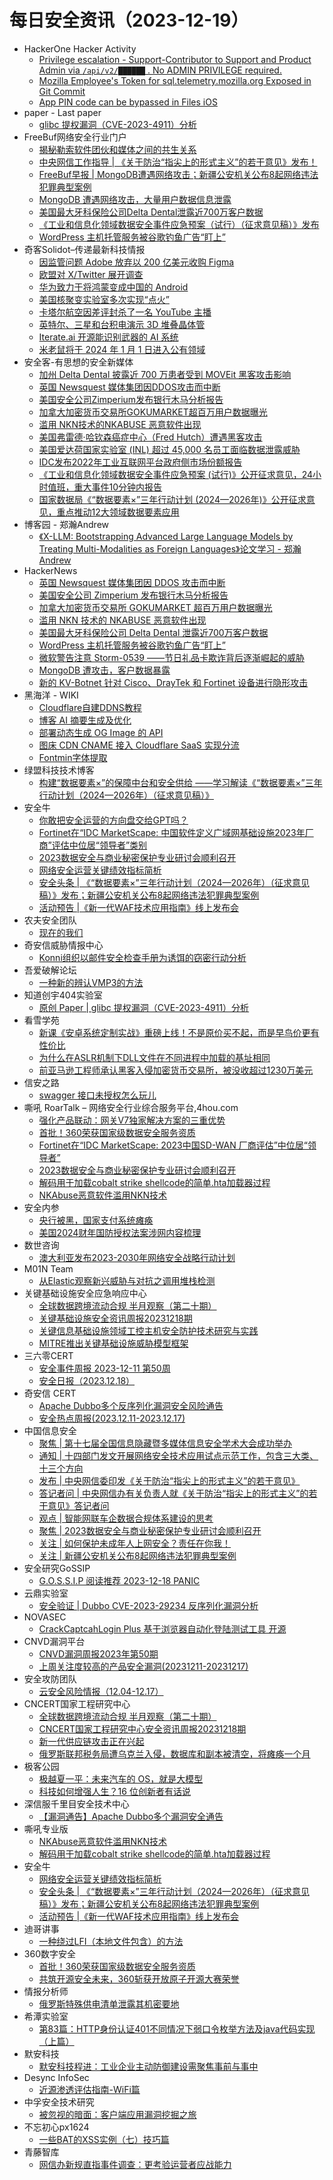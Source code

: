 # 每日安全资讯（2023-12-19）

- HackerOne Hacker Activity
  - [Privilege escalation - Support-Contributor to Support and Product Admin via `/api/v2/██████` . No ADMIN PRIVILEGE required.](https://hackerone.com/reports/2188569)
  - [Mozilla Employee's Token for sql.telemetry.mozilla.org Exposed in Git Commit](https://hackerone.com/reports/2193815)
  - [App PIN code can be bypassed in Files iOS](https://hackerone.com/reports/2245437)
- paper - Last paper
  - [glibc 提权漏洞（CVE-2023-4911）分析](https://paper.seebug.org/3090/)
- FreeBuf网络安全行业门户
  - [揭秘勒索软件团伙和媒体之间的共生关系](https://www.freebuf.com/articles/paper/386882.html)
  - [中央网信工作指导 | 《关于防治“指尖上的形式主义”的若干意见》发布！](https://www.freebuf.com/news/386947.html)
  - [FreeBuf早报 | MongoDB遭遇网络攻击；新疆公安机关公布8起网络违法犯罪典型案例](https://www.freebuf.com/news/386883.html)
  - [MongoDB 遭遇网络攻击，大量用户数据信息泄露](https://www.freebuf.com/news/386878.html)
  - [美国最大牙科保险公司Delta Dental泄露近700万客户数据](https://www.freebuf.com/news/386870.html)
  - [《工业和信息化领域数据安全事件应急预案（试行）（征求意见稿）》发布](https://www.freebuf.com/news/386854.html)
  - [WordPress 主机托管服务被谷歌钓鱼广告“盯上”](https://www.freebuf.com/news/386852.html)
- 奇客Solidot–传递最新科技情报
  - [因监管问题 Adobe 放弃以 200 亿美元收购 Figma](https://www.solidot.org/story?sid=76915)
  - [欧盟对 X/Twitter 展开调查](https://www.solidot.org/story?sid=76914)
  - [华为致力于将鸿蒙变成中国的 Android](https://www.solidot.org/story?sid=76913)
  - [美国核聚变实验室多次实现“点火”](https://www.solidot.org/story?sid=76912)
  - [卡塔尔航空因差评封杀了一名 YouTube 主播](https://www.solidot.org/story?sid=76911)
  - [英特尔、三星和台积电演示 3D 堆叠晶体管](https://www.solidot.org/story?sid=76910)
  - [Iterate.ai 开源能识别武器的 AI 系统](https://www.solidot.org/story?sid=76909)
  - [米老鼠将于 2024 年 1 月 1 日进入公有领域](https://www.solidot.org/story?sid=76908)
- 安全客-有思想的安全新媒体
  - [加州 Delta Dental 披露近 700 万患者受到 MOVEit 黑客攻击影响](https://www.anquanke.com/post/id/291981)
  - [英国 Newsquest 媒体集团因DDOS攻击而中断](https://www.anquanke.com/post/id/291978)
  - [美国安全公司Zimperium发布银行木马分析报告](https://www.anquanke.com/post/id/291975)
  - [加拿大加密货币交易所GOKUMARKET超百万用户数据曝光](https://www.anquanke.com/post/id/291973)
  - [滥用 NKN技术的NKABUSE 恶意软件出现](https://www.anquanke.com/post/id/291970)
  - [美国弗雷德·哈钦森癌症中心（Fred Hutch）遭遇黑客攻击](https://www.anquanke.com/post/id/291968)
  - [美国爱达荷国家实验室 (INL) 超过 45,000 名员工面临数据泄露威胁](https://www.anquanke.com/post/id/291966)
  - [IDC发布2022年工业互联网平台政府侧市场份额报告](https://www.anquanke.com/post/id/291964)
  - [《工业和信息化领域数据安全事件应急预案 (试行)》公开征求意见，24小时值班，重大事件10分钟内报告](https://www.anquanke.com/post/id/291962)
  - [国家数据局《“数据要素×”三年行动计划 (2024—2026年)》公开征求意见，重点推动12大领域数据要素应用](https://www.anquanke.com/post/id/291958)
- 博客园 - 郑瀚Andrew
  - [《X-LLM: Bootstrapping Advanced Large Language Models by Treating Multi-Modalities as Foreign Languages》论文学习 - 郑瀚Andrew](https://www.cnblogs.com/LittleHann/p/17910736.html)
- HackerNews
  - [英国 Newsquest 媒体集团因 DDOS 攻击而中断](https://hackernews.cc/archives/48209)
  - [美国安全公司 Zimperium 发布银行木马分析报告](https://hackernews.cc/archives/48205)
  - [加拿大加密货币交易所 GOKUMARKET 超百万用户数据曝光](https://hackernews.cc/archives/48202)
  - [滥用 NKN 技术的 NKABUSE 恶意软件出现](https://hackernews.cc/archives/48196)
  - [美国最大牙科保险公司 Delta Dental 泄露近700万客户数据](https://hackernews.cc/archives/48193)
  - [WordPress 主机托管服务被谷歌钓鱼广告“盯上”](https://hackernews.cc/archives/48186)
  - [微软警告注意 Storm-0539 ——节日礼品卡欺诈背后逐渐崛起的威胁](https://hackernews.cc/archives/48177)
  - [MongoDB 遭攻击，客户数据暴露](https://hackernews.cc/archives/48172)
  - [新的 KV-Botnet 针对 Cisco、DrayTek 和 Fortinet 设备进行隐形攻击](https://hackernews.cc/archives/48161)
- 黑海洋 - WIKI
  - [Cloudflare自建DDNS教程](https://blog.upx8.com/3967)
  - [博客 AI 摘要生成及优化](https://blog.upx8.com/3966)
  - [部署动态生成 OG Image 的 API](https://blog.upx8.com/3965)
  - [图床 CDN CNAME 接入 Cloudflare SaaS 实现分流](https://blog.upx8.com/3964)
  - [Fontmin字体提取](https://blog.upx8.com/3963)
- 绿盟科技技术博客
  - [构建“数据要素×”的保障中台和安全供给 ——学习解读《“数据要素×”三年行动计划（2024—2026年）（征求意见稿）》](https://blog.nsfocus.net/data/)
- 安全牛
  - [你敢把安全运营的方向盘交给GPT吗？](https://www.aqniu.com/vendor/101695.html)
  - [Fortinet在“IDC MarketScape: 中国软件定义广域网基础设施2023年厂商”评估中位居“领导者”类别](https://www.aqniu.com/vendor/101682.html)
  - [2023数据安全与商业秘密保护专业研讨会顺利召开](https://www.aqniu.com/vendor/101650.html)
  - [网络安全运营关键绩效指标简析](https://www.aqniu.com/industry/101640.html)
  - [安全头条 | 《“数据要素×”三年行动计划（2024—2026年）（征求意见稿）》发布；新疆公安机关公布8起网络违法犯罪典型案例](https://www.aqniu.com/industry/101636.html)
  - [活动预告 |《新一代WAF技术应用指南》线上发布会](https://www.aqniu.com/industry/101632.html)
- 农夫安全团队
  - [现在的我们](https://mp.weixin.qq.com/s?__biz=MzI0MzQ4NTI1OA==&mid=2247484809&idx=1&sn=a3ac882e794e358c20c8524612e98c90&chksm=e96d1aacde1a93bac938e8d145f35f17fe211e9b5ec3c7940237073484b1443c85f1149f9a7e&scene=58&subscene=0#rd)
- 奇安信威胁情报中心
  - [Konni组织以邮件安全检查手册为诱饵的窃密行动分析](https://mp.weixin.qq.com/s?__biz=MzI2MDc2MDA4OA==&mid=2247509108&idx=1&sn=0a8706f12fe0dfa124933451e3751fbe&chksm=ea665303dd11da151fef939d9eb7cb1e2f77ac3ac60a4c47a29e37b365df8124ca1db7d5fa42&scene=58&subscene=0#rd)
- 吾爱破解论坛
  - [一种新的辨认VMP3的方法](https://mp.weixin.qq.com/s?__biz=MjM5Mjc3MDM2Mw==&mid=2651139922&idx=1&sn=5d1d409776da8f0b2d9a0d5b74148775&chksm=bd50bf068a273610ecf4f7c1d64d9cf84ccf5ce3374d172b11c7e894e364bc57457640cd42f7&scene=58&subscene=0#rd)
- 知道创宇404实验室
  - [原创 Paper | glibc 提权漏洞（CVE-2023-4911）分析](https://mp.weixin.qq.com/s?__biz=MzAxNDY2MTQ2OQ==&mid=2650974659&idx=1&sn=d0acc465bcb9d1fbef791c6676148c97&chksm=8079ebf1b70e62e7840537fd8fd46e010426f05dab486021de44e1a15793eb110462ea20d24e&scene=58&subscene=0#rd)
- 看雪学苑
  - [新课《安卓系统定制实战》重磅上线！不是原价买不起，而是早鸟价更有性价比](https://mp.weixin.qq.com/s?__biz=MjM5NTc2MDYxMw==&mid=2458531931&idx=1&sn=a2e067d472b7fd5420aefa695255890a&chksm=b18d08d186fa81c7c42d0cb8493d548f3129aae790f33b1a981ab03273a6e557deb921fbdaeb&scene=58&subscene=0#rd)
  - [为什么在ASLR机制下DLL文件在不同进程中加载的基址相同](https://mp.weixin.qq.com/s?__biz=MjM5NTc2MDYxMw==&mid=2458531931&idx=2&sn=c6d3d71c15a29a24e9fa288f963c82bc&chksm=b18d08d186fa81c73e91da7fe90a19c6f20fbd8e55e7008c993dc1097f64db5929e236197aae&scene=58&subscene=0#rd)
  - [前亚马逊工程师承认黑客入侵加密货币交易所，被没收超过1230万美元](https://mp.weixin.qq.com/s?__biz=MjM5NTc2MDYxMw==&mid=2458531931&idx=3&sn=decd53fad4b86ad4ef1a18ad9a46677e&chksm=b18d08d186fa81c719e54ad5aea1e2da070574231217c0e0af114e67b38363c9141d020f865f&scene=58&subscene=0#rd)
- 信安之路
  - [swagger 接口未授权怎么玩儿](https://mp.weixin.qq.com/s?__biz=MzI5MDQ2NjExOQ==&mid=2247498895&idx=1&sn=80c48a386ea7eac7ccd48ce48503e14c&chksm=ec1dcca7db6a45b1aa71e6d58b560b7e9879ada1ad905ce5a79407d4bf452c7d7a34f09a23a7&scene=58&subscene=0#rd)
- 嘶吼 RoarTalk – 网络安全行业综合服务平台,4hou.com
  - [强化产品联动：网关V7独家解决方案的三重优势](https://www.4hou.com/posts/3r84)
  - [首批！360荣获国家级数据安全服务资质](https://www.4hou.com/posts/5wZq)
  - [Fortinet在“IDC MarketScape: 2023中国SD-WAN 厂商评估”中位居“领导者”](https://www.4hou.com/posts/2qZj)
  - [2023数据安全与商业秘密保护专业研讨会顺利召开](https://www.4hou.com/posts/4vZg)
  - [解码用于加载cobalt strike shellcode的简单.hta加载器过程](https://www.4hou.com/posts/jgmz)
  - [NKAbuse恶意软件滥用NKN技术](https://www.4hou.com/posts/PKyy)
- 安全内参
  - [央行被黑，国家支付系统瘫痪](https://mp.weixin.qq.com/s?__biz=MzI4NDY2MDMwMw==&mid=2247510603&idx=1&sn=a219ae170919496a0021ce729307324c&chksm=ebfaed6bdc8d647dbc8588ac974f87ee0a4e5f7fd56ab5b38e26a137c14559ee31a4ab2848f6&scene=58&subscene=0#rd)
  - [美国2024财年国防授权法案涉网内容梳理](https://mp.weixin.qq.com/s?__biz=MzI4NDY2MDMwMw==&mid=2247510603&idx=2&sn=a853f64a9d849ded0f45cfe7eabbd5bd&chksm=ebfaed6bdc8d647d29e4424e119abc933b72e31ae6fd9057185afc71cda969187c32c18c8d2b&scene=58&subscene=0#rd)
- 数世咨询
  - [澳大利亚发布2023-2030年网络安全战略行动计划](https://mp.weixin.qq.com/s?__biz=MzkxNzA3MTgyNg==&mid=2247506026&idx=1&sn=b838fc1fd7446f256de161ea50f4495f&chksm=c144aad7f63323c1f5bb89570ffe899acb723455fc5812cf07fc70db8e7a1f41395f8e779554&scene=58&subscene=0#rd)
- M01N Team
  - [从Elastic观察新兴威胁与对抗之调用堆栈检测](https://mp.weixin.qq.com/s?__biz=MzkyMTI0NjA3OA==&mid=2247492972&idx=1&sn=c20b43f2149f5d8579b4a341a7b01fe5&chksm=c184257df6f3ac6b42ccc7eebae5690b31fd77dbb3b332a93407cde40f975a8f308cae5d84f5&scene=58&subscene=0#rd)
- 关键基础设施安全应急响应中心
  - [全球数据跨境流动合规 半月观察（第二十期）](https://mp.weixin.qq.com/s?__biz=MzkyMzAwMDEyNg==&mid=2247541266&idx=1&sn=cfcc8e18e13f55fefc631f89059b9aea&chksm=c1e9ae43f69e2755f24fb724342f505392328838e997b792a4a536e8d105c544896644f01b15&scene=58&subscene=0#rd)
  - [关键基础设施安全资讯周报20231218期](https://mp.weixin.qq.com/s?__biz=MzkyMzAwMDEyNg==&mid=2247541266&idx=2&sn=43416b1aa1411b3161201395ebb87f72&chksm=c1e9ae43f69e2755b28e58a9d4f763273b03795ad7c1f89df6bfe3982c38bf787f189b9ed530&scene=58&subscene=0#rd)
  - [关键信息基础设施领域工控主机安全防护技术研究与实践](https://mp.weixin.qq.com/s?__biz=MzkyMzAwMDEyNg==&mid=2247541266&idx=3&sn=16e851ce1c374cba4dfc27e0d974808d&chksm=c1e9ae43f69e27556841d5106ecdb74ee08feaefa6ecd801004823b5df4f4569ac2141505341&scene=58&subscene=0#rd)
  - [MITRE推出关键基础设施威胁模型框架](https://mp.weixin.qq.com/s?__biz=MzkyMzAwMDEyNg==&mid=2247541266&idx=4&sn=e42f96cbda918d24497019c22eea8819&chksm=c1e9ae43f69e2755396720e5d5f5ea0cb3f6ea7c672e0d3bf03f142902c41c893a09aef365d4&scene=58&subscene=0#rd)
- 三六零CERT
  - [安全事件周报 2023-12-11 第50周](https://mp.weixin.qq.com/s?__biz=MzU5MjEzOTM3NA==&mid=2247500122&idx=1&sn=734212f5cbf7ab900d8feee53304c285&chksm=fe26c45bc9514d4de58aaeffe5e4e547fe4767550ef916a9263cb7096135869340ac860d8e68&scene=58&subscene=0#rd)
  - [安全日报（2023.12.18）](https://mp.weixin.qq.com/s?__biz=MzU5MjEzOTM3NA==&mid=2247500122&idx=2&sn=f5f5ba32d5e115fbdc3c0789641f883d&chksm=fe26c45bc9514d4ded12721878253ecc0ac31b6b4928acb497073b27684e3f5be28dd23c072b&scene=58&subscene=0#rd)
- 奇安信 CERT
  - [Apache Dubbo多个反序列化漏洞安全风险通告](https://mp.weixin.qq.com/s?__biz=MzU5NDgxODU1MQ==&mid=2247500191&idx=1&sn=0369f149a043c80852ccf488b9d887f0&chksm=fe79e507c90e6c1184dfa3cfef669d1beccca25b9dfe7648ac89b659a54e24d67cd4d6d8d560&scene=58&subscene=0#rd)
  - [安全热点周报(2023.12.11-2023.12.17)](https://mp.weixin.qq.com/s?__biz=MzU5NDgxODU1MQ==&mid=2247500191&idx=2&sn=c8fc8bce25eaae599976546d944960e3&chksm=fe79e507c90e6c11500d075b33179ee27a9c542264c4e4db37cd1fb32647835d351169cc5578&scene=58&subscene=0#rd)
- 中国信息安全
  - [聚焦 | 第十七届全国信息隐藏暨多媒体信息安全学术大会成功举办](https://mp.weixin.qq.com/s?__biz=MzA5MzE5MDAzOA==&mid=2664200228&idx=1&sn=b0f9c1c83e8f781f617bb506f78e847f&chksm=8b597addbc2ef3cb96694931391c93eed1baee44e47d4507663b579be0c580b3369db8e01b01&scene=58&subscene=0#rd)
  - [通知 | 十四部门发文开展网络安全技术应用试点示范工作，包含三大类、十三个方向](https://mp.weixin.qq.com/s?__biz=MzA5MzE5MDAzOA==&mid=2664200228&idx=2&sn=ec219fb9a25caa182c89aed47b2be762&chksm=8b597addbc2ef3cba38984fa987da692f450aa71a4954de55c5b3138d8f8d677f89af6d5024e&scene=58&subscene=0#rd)
  - [发布 | 中央网信委印发《关于防治“指尖上的形式主义”的若干意见》](https://mp.weixin.qq.com/s?__biz=MzA5MzE5MDAzOA==&mid=2664200228&idx=3&sn=f97d0195e275e17936505438d527d6db&chksm=8b597addbc2ef3cbde420bd8f8b3810726ca4f9aba252ff65fd88b737d2caafa4b77ae5cb78c&scene=58&subscene=0#rd)
  - [答记者问 | 中央网信办有关负责人就《关于防治“指尖上的形式主义”的若干意见》答记者问](https://mp.weixin.qq.com/s?__biz=MzA5MzE5MDAzOA==&mid=2664200228&idx=4&sn=4103f31be1f63358bf8e37cb96f95c7d&chksm=8b597addbc2ef3cbab18dfa129733726f88d49ddb7782b2281161ea979efaa81ad9188327d33&scene=58&subscene=0#rd)
  - [观点 | 智能网联车企数据合规体系建设的思考](https://mp.weixin.qq.com/s?__biz=MzA5MzE5MDAzOA==&mid=2664200228&idx=5&sn=b097d6922c19975d21f2e028767fe9de&chksm=8b597addbc2ef3cb076229bdb9e05be743c23039fa31830f543702fc0130d0edc02044aa9afc&scene=58&subscene=0#rd)
  - [聚焦 | 2023数据安全与商业秘密保护专业研讨会顺利召开](https://mp.weixin.qq.com/s?__biz=MzA5MzE5MDAzOA==&mid=2664200228&idx=6&sn=6039dafba7cee8964b4847220e5e7be0&chksm=8b597addbc2ef3cb33b3de7ecf31f0cbe31989335cea64b035390ccc2c9fca1725357c4ca887&scene=58&subscene=0#rd)
  - [关注 | 如何保护未成年人上网安全？责任在你我！](https://mp.weixin.qq.com/s?__biz=MzA5MzE5MDAzOA==&mid=2664200228&idx=7&sn=ed7b1760f6b86de82fe8a3c6d21a5e92&chksm=8b597addbc2ef3cbe0b571b8d138d226705c5113cb40c02b3e84cb5d074c703bce2153459195&scene=58&subscene=0#rd)
  - [关注 | 新疆公安机关公布8起网络违法犯罪典型案例](https://mp.weixin.qq.com/s?__biz=MzA5MzE5MDAzOA==&mid=2664200228&idx=8&sn=62c2aea5175a2594dc2df5bbde626b5c&chksm=8b597addbc2ef3cb4b4b8f6fea6ef78736b132e25d70282aaa2d6b68d08ec81996972234feca&scene=58&subscene=0#rd)
- 安全研究GoSSIP
  - [G.O.S.S.I.P 阅读推荐 2023-12-18 PANIC](https://mp.weixin.qq.com/s?__biz=Mzg5ODUxMzg0Ng==&mid=2247496972&idx=1&sn=5ea870bb64b77a393c997425b437af50&chksm=c063dbd5f71452c3b6552e80a50426b9e347cb3ea1d654ec75cfe043e151e7b2c4fed4797392&scene=58&subscene=0#rd)
- 云鼎实验室
  - [安全验证 | Dubbo CVE-2023-29234 反序列化漏洞分析](https://mp.weixin.qq.com/s?__biz=MzU3ODAyMjg4OQ==&mid=2247495995&idx=1&sn=e9039d791611b9005e6f36152f953443&chksm=fd790dbdca0e84ab8123e077738c716116ea212430a24a5682d3cad610a7296845e7a702f8da&scene=58&subscene=0#rd)
- NOVASEC
  - [CrackCaptcahLogin Plus 基于浏览器自动化登陆测试工具 开源](https://mp.weixin.qq.com/s?__biz=MzUzODU3ODA0MA==&mid=2247489268&idx=1&sn=aa22c9506b8c3bb4f105cca9838383af&chksm=fad4cbe3cda342f58e6e8da2d26ee15ca9c50a3d1f9014a17582ded797be34219b512580e099&scene=58&subscene=0#rd)
- CNVD漏洞平台
  - [CNVD漏洞周报2023年第50期](https://mp.weixin.qq.com/s?__biz=MzU3ODM2NTg2Mg==&mid=2247494200&idx=1&sn=504ddd160a643535b2b75ef9e9a1f882&chksm=fd74daf1ca0353e7dd64698675aadef998f5405eab79d1dd71d735b5a942a80c7730bacc1f8b&scene=58&subscene=0#rd)
  - [上周关注度较高的产品安全漏洞(20231211-20231217)](https://mp.weixin.qq.com/s?__biz=MzU3ODM2NTg2Mg==&mid=2247494200&idx=2&sn=e7a7acc73774ebc7bbd56dc31e4d6630&chksm=fd74daf1ca0353e796be37640c60ec5785dfe69e56a70800a163bb251de60418cc833aca6541&scene=58&subscene=0#rd)
- 安全攻防团队
  - [​云安全风险情报（12.04-12.17）](https://mp.weixin.qq.com/s?__biz=MzkzNTI4NjU1Mw==&mid=2247484845&idx=1&sn=b9b565c5758221592acfd136079a0562&chksm=c2b107dbf5c68ecdff373bfae1955aa21b4e32dc0659920b9f7bc602d36a71fc30f0ac85e45a&scene=58&subscene=0#rd)
- CNCERT国家工程研究中心
  - [全球数据跨境流动合规 半月观察（第二十期）](https://mp.weixin.qq.com/s?__biz=MzUzNDYxOTA1NA==&mid=2247541754&idx=1&sn=209e09154d1c86ca385611085169e920&chksm=fa93953bcde41c2dfc422a99cacb997dabef853b85c0632f63449cd533b46aaf737c5a702248&scene=58&subscene=0#rd)
  - [CNCERT国家工程研究中心安全资讯周报20231218期](https://mp.weixin.qq.com/s?__biz=MzUzNDYxOTA1NA==&mid=2247541754&idx=2&sn=9e01c02ee546e0ef671ca57fbacadbab&chksm=fa93953bcde41c2dda9f0cea21de005aad363aceb6e5af90feb2da08f8790da01ba1a512dc1a&scene=58&subscene=0#rd)
  - [新一代供应链攻击正在兴起](https://mp.weixin.qq.com/s?__biz=MzUzNDYxOTA1NA==&mid=2247541754&idx=3&sn=0b09dc2a2316deb0d07273f21228f066&chksm=fa93953bcde41c2d5efe5195002723c77e16995bf597353adeb3e26902a90aed40bd4fad63c1&scene=58&subscene=0#rd)
  - [俄罗斯联邦税务局遭乌克兰入侵，数据库和副本被清空，将瘫痪一个月](https://mp.weixin.qq.com/s?__biz=MzUzNDYxOTA1NA==&mid=2247541754&idx=4&sn=07929ff9515533beb694d04f40ddc440&chksm=fa93953bcde41c2df8be423b56824f0025ed0052632c37aea84eea2e9cc6a7867048a5b2eaa1&scene=58&subscene=0#rd)
- 极客公园
  - [极越夏一平：未来汽车的 OS，就是大模型](https://mp.weixin.qq.com/s?__biz=MTMwNDMwODQ0MQ==&mid=2653027396&idx=1&sn=d1e4888c558710abfacda66da01f1b8f&chksm=7e5481f2492308e4bdee27719eb79b836af6d0838e11dbe7508120ab5142772e9b9cd5630b44&scene=58&subscene=0#rd)
  - [科技如何增强人生？16 位创新者有话说](https://mp.weixin.qq.com/s?__biz=MTMwNDMwODQ0MQ==&mid=2653027394&idx=1&sn=57b8751b12f17041845acbf6d9c4892c&chksm=7e5481f4492308e2f593bced0be6323fe4b79d4cc19fef17cb19aa4a22a302484684d14b3fd7&scene=58&subscene=0#rd)
- 深信服千里目安全技术中心
  - [【漏洞通告】Apache Dubbo多个漏洞安全通告](https://mp.weixin.qq.com/s?__biz=Mzg2NjgzNjA5NQ==&mid=2247521703&idx=1&sn=f4c0f591f75ce84f22139d03bed9d04b&chksm=ce461eb7f93197a1dc03cc0cca48184583760e98410470835933231779f467f49a73ab78a50d&scene=58&subscene=0#rd)
- 嘶吼专业版
  - [NKAbuse恶意软件滥用NKN技术](https://mp.weixin.qq.com/s?__biz=MzI0MDY1MDU4MQ==&mid=2247572270&idx=1&sn=50b17a3f8df65b51a44963753defa64f&chksm=e9140b14de638202c940616fd8201017ffe37048d3124e1d43be814dc6004f198d66bf5c47f1&scene=58&subscene=0#rd)
  - [解码用于加载cobalt strike shellcode的简单.hta加载器过程](https://mp.weixin.qq.com/s?__biz=MzI0MDY1MDU4MQ==&mid=2247572270&idx=2&sn=528ad740dcbfa1312cead9443a67b4e9&chksm=e9140b14de638202e040f797f40dacc86ad84855e2f3eaac4c8e553772eea4792cf178e2b41a&scene=58&subscene=0#rd)
- 安全牛
  - [网络安全运营关键绩效指标简析](https://mp.weixin.qq.com/s?__biz=MjM5Njc3NjM4MA==&mid=2651126911&idx=1&sn=5405e5cbf29da85da604bee3882c33cf&chksm=bd144cac8a63c5bae26829e48a7504c6ff22dc9be5b155548316c68836894d13368cf735763a&scene=58&subscene=0#rd)
  - [安全头条 | 《“数据要素×”三年行动计划（2024—2026年）（征求意见稿）》发布；新疆公安机关公布8起网络违法犯罪典型案例](https://mp.weixin.qq.com/s?__biz=MjM5Njc3NjM4MA==&mid=2651126911&idx=2&sn=de537a05648818a4dd473b501583f714&chksm=bd144cac8a63c5ba07f9122bd3cf3affbccfed3634e9a582c1b735b0da3e7fa5703c10ea58ac&scene=58&subscene=0#rd)
  - [活动预告 |《新一代WAF技术应用指南》线上发布会](https://mp.weixin.qq.com/s?__biz=MjM5Njc3NjM4MA==&mid=2651126911&idx=3&sn=f0610de96a78da1fe7c333e17ca570bc&chksm=bd144cac8a63c5baad954a412b24f7046aa1cfdae57d11fe73742454a83759c29b4a998f7fed&scene=58&subscene=0#rd)
- 迪哥讲事
  - [一种绕过LFI（本地文件包含）的方法](https://mp.weixin.qq.com/s?__biz=MzIzMTIzNTM0MA==&mid=2247493058&idx=1&sn=00604e81ad61c174d74b0dc5a08c0c0d&chksm=e8a5efa1dfd266b7623786230dba226a620887c1f1254fd1c2de17b98f37bd4c7b5d84cc91ef&scene=58&subscene=0#rd)
- 360数字安全
  - [首批！360荣获国家级数据安全服务资质](https://mp.weixin.qq.com/s?__biz=MzA4MTg0MDQ4Nw==&mid=2247568066&idx=1&sn=7855becdd65dafcd80323b0a11ef8787&chksm=9f8d5acaa8fad3dc15812d878ffd6bb6611305f7bf60ea981a8c570e6343a9355c22f23eff1e&scene=58&subscene=0#rd)
  - [共筑开源安全未来，360斩获开放原子开源大赛荣誉](https://mp.weixin.qq.com/s?__biz=MzA4MTg0MDQ4Nw==&mid=2247568066&idx=2&sn=99bfdefa5b9961808cb461140508f885&chksm=9f8d5acaa8fad3dcd733a874d5a63dc47f39ba7a9970b5c9c2f96ea6614430c850bf08cf87c0&scene=58&subscene=0#rd)
- 情报分析师
  - [俄罗斯特殊供电清单泄露其机密要地](https://mp.weixin.qq.com/s?__biz=MzA3Mjc1MTkwOA==&mid=2650542664&idx=1&sn=c2463d7fa2260054cc04f117110148b2&chksm=87113c03b066b515664f05c1d1e9076a11a5f054e01b6d43aa7268ce8ae2937f989fce5251f3&scene=58&subscene=0#rd)
- 希潭实验室
  - [第83篇：HTTP身份认证401不同情况下弱口令枚举方法及java代码实现（上篇）](https://mp.weixin.qq.com/s?__biz=MzkzMjI1NjI3Ng==&mid=2247486481&idx=1&sn=f8131dd6bb9aa1b096a3bd4df8279f28&chksm=c25fc36af5284a7c247b5a53551d905e3e157f5e8b1f3ca638440b07718e3cbc15c6a5decbeb&scene=58&subscene=0#rd)
- 默安科技
  - [默安科技程进：工业企业主动防御建设需聚焦事前与事中](https://mp.weixin.qq.com/s?__biz=MzIzODQxMjM2NQ==&mid=2247497898&idx=1&sn=53a264bb0d41cd70e6834c50562d3e5a&chksm=e93b0f88de4c869e865853ebb02a2af2dc5d8c2f89018cecc7cc1219a91e2d56b3f39e1149e5&scene=58&subscene=0#rd)
- Desync InfoSec
  - [近源渗透评估指南-WiFi篇](https://mp.weixin.qq.com/s?__biz=MzkzMDE3ODc1Mw==&mid=2247487149&idx=1&sn=bf5e689a51a5674ac50fd429a9962173&chksm=c27f7d03f508f4158bc9477664eca54c5188fb514867691793015378bcd26859e06ad1bae827&scene=58&subscene=0#rd)
- 中孚安全技术研究
  - [被忽视的暗面：客户端应用漏洞挖掘之旅](https://mp.weixin.qq.com/s?__biz=Mzg4Nzc3MTk3Mg==&mid=2247488347&idx=1&sn=347f24964b3cd3a81f5a2c05b171ffe5&chksm=cf841570f8f39c661da2c1b4c8b834b675338e1fba1e6a442a75562cca5031641a75717edf3b&scene=58&subscene=0#rd)
- 不忘初心px1624
  - [一些BAT的XSS实例（七）技巧篇](https://mp.weixin.qq.com/s?__biz=Mzg2OTU0NDExMA==&mid=2247483724&idx=1&sn=1345ae593b30434235bc04385bceadf2&chksm=ce9a388df9edb19b1bcd7ef1a653436500bb8d288634c189ecf30f79e2dff51959e6698fbb1a&scene=58&subscene=0#rd)
- 青藤智库
  - [网信办新规直指事件调查：更考验运营者应战能力](https://mp.weixin.qq.com/s?__biz=MzUyOTkwNTQ5Mg==&mid=2247488677&idx=1&sn=37166489d17a312b6f84683c0820a8f5&chksm=fa58b69ecd2f3f884b8c9deadb7cf1a4e5cd7d9dcabd2251b79318abd8d375fb10e68bc6e5c1&scene=58&subscene=0#rd)
